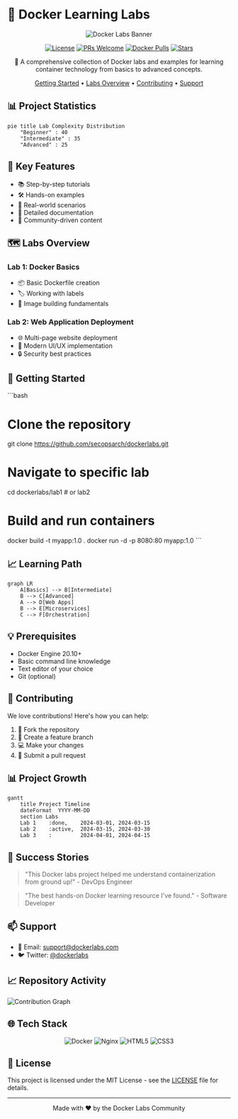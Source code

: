 # 🐳 Docker Learning Labs

<div align="center">

![Docker Labs Banner](https://img.shields.io/badge/Docker-Labs-2496ED?style=for-the-badge&logo=docker&logoColor=white)

[![License](https://img.shields.io/badge/License-MIT-blue.svg)](LICENSE)
[![PRs Welcome](https://img.shields.io/badge/PRs-welcome-brightgreen.svg)](CONTRIBUTING.md)
[![Docker Pulls](https://img.shields.io/badge/docker%20pulls-1k-blue)](https://hub.docker.com/r/secopsarch/dockerlabs)
[![Stars](https://img.shields.io/github/stars/yourusername/docker-labs?style=social)](https://github.com/secopsarch/dockerlabs)

🚀 A comprehensive collection of Docker labs and examples for learning container technology from basics to advanced concepts.

[Getting Started](#getting-started) •
[Labs Overview](#labs-overview) •
[Contributing](#contributing) •
[Support](#support)

</div>

## 📊 Project Statistics

```mermaid
pie title Lab Complexity Distribution
    "Beginner" : 40
    "Intermediate" : 35
    "Advanced" : 25
```

## 🎯 Key Features

- 📚 Step-by-step tutorials
- 🛠️ Hands-on examples
- 🔄 Real-world scenarios
- 📝 Detailed documentation
- 🤝 Community-driven content

## 🗺️ Labs Overview

### Lab 1: Docker Basics
- 📦 Basic Dockerfile creation
- 🏷️ Working with labels
- 🔄 Image building fundamentals

### Lab 2: Web Application Deployment
- 🌐 Multi-page website deployment
- 🎨 Modern UI/UX implementation
- 🔒 Security best practices

## 🚀 Getting Started

\`\`\`bash
# Clone the repository
git clone https://github.com/secopsarch/dockerlabs.git

# Navigate to specific lab
cd dockerlabs/lab1  # or lab2

# Build and run containers
docker build -t myapp:1.0 .
docker run -d -p 8080:80 myapp:1.0
\`\`\`

## 📈 Learning Path

```mermaid
graph LR
    A[Basics] --> B[Intermediate]
    B --> C[Advanced]
    A --> D[Web Apps]
    B --> E[Microservices]
    C --> F[Orchestration]
```

## 💡 Prerequisites

- Docker Engine 20.10+
- Basic command line knowledge
- Text editor of your choice
- Git (optional)

## 🤝 Contributing

We love contributions! Here's how you can help:

1. 🍴 Fork the repository
2. 🌿 Create a feature branch
3. 💻 Make your changes
4. 🔄 Submit a pull request

## 📊 Project Growth

```mermaid
gantt
    title Project Timeline
    dateFormat  YYYY-MM-DD
    section Labs
    Lab 1    :done,    2024-03-01, 2024-03-15
    Lab 2    :active,  2024-03-15, 2024-03-30
    Lab 3    :         2024-04-01, 2024-04-15
```

## 🌟 Success Stories

> "This Docker labs project helped me understand containerization from ground up!" - DevOps Engineer

> "The best hands-on Docker learning resource I've found." - Software Developer

## 📫 Support

- 📧 Email: support@dockerlabs.com
- 🐦 Twitter: [@dockerlabs](https://twitter.com/dockerlabs)

## 📈 Repository Activity

![Contribution Graph](https://activity-graph.herokuapp.com/graph?username=yourusername&theme=github)

## 🌐 Tech Stack

<div align="center">

![Docker](https://img.shields.io/badge/docker-%230db7ed.svg?style=for-the-badge&logo=docker&logoColor=white)
![Nginx](https://img.shields.io/badge/nginx-%23009639.svg?style=for-the-badge&logo=nginx&logoColor=white)
![HTML5](https://img.shields.io/badge/html5-%23E34F26.svg?style=for-the-badge&logo=html5&logoColor=white)
![CSS3](https://img.shields.io/badge/css3-%231572B6.svg?style=for-the-badge&logo=css3&logoColor=white)

</div>

## 📝 License

This project is licensed under the MIT License - see the [LICENSE](LICENSE) file for details.

----

<div align="center">

Made with ❤️ by the Docker Labs Community

</div> 
